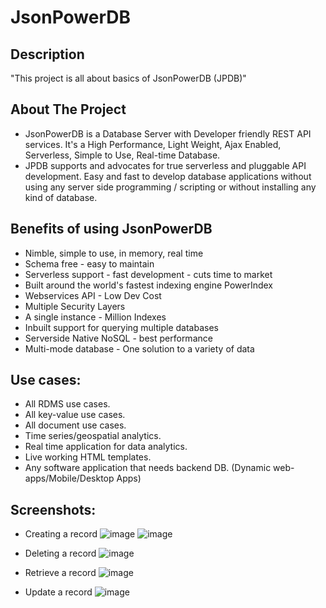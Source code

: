 # JsonPowerDB

## Description

"This project is all about basics of JsonPowerDB (JPDB)"

## About The Project

- JsonPowerDB is a Database Server with Developer friendly REST API services. It's a High Performance, Light Weight, Ajax Enabled, Serverless, Simple to Use, Real-time Database.
- JPDB supports and advocates for true serverless and pluggable API development.
Easy and fast to develop database applications without using any server side programming / scripting or without installing any kind of database.

## Benefits of using JsonPowerDB
- Nimble, simple to use, in memory, real time
- Schema free - easy to maintain
- Serverless support - fast development - cuts time to market
- Built around the world's fastest indexing engine PowerIndex
- Webservices API - Low Dev Cost
- Multiple Security Layers
- A single instance - Million Indexes
- Inbuilt support for querying multiple databases
- Serverside Native NoSQL - best performance
- Multi-mode database - One solution to a variety of data

## Use cases:
- All RDMS use cases.
- All key-value use cases.
- All document use cases.
- Time series/geospatial analytics.
- Real time application for data analytics.
- Live working HTML templates.
- Any software application that needs backend DB. (Dynamic web-apps/Mobile/Desktop Apps)

## Screenshots:
- Creating a record
![image](https://user-images.githubusercontent.com/76896862/194126028-f96a96b2-b612-4169-a531-2da0a3509fe4.png)
![image](https://user-images.githubusercontent.com/76896862/194126183-34c63e82-aa16-42d3-8743-1bb9b2ffe233.png)

- Deleting a record
![image](https://user-images.githubusercontent.com/76896862/194126451-da185ca9-a178-4345-94d3-6a92d00a3921.png)

- Retrieve a record
![image](https://user-images.githubusercontent.com/76896862/194126686-fb831329-46c7-403a-b9b9-d3e5998167e7.png)

- Update a record
![image](https://user-images.githubusercontent.com/76896862/194126834-b4407019-57ca-4f74-8f2c-aa2a9b7bbf1b.png)


